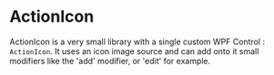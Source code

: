 # ActionIcon

ActionIcon is a very small library with a single custom WPF Control : `ActionIcon`. It uses an icon image source and can add onto it small modifiers like the 'add' modifier, or 'edit' for example.